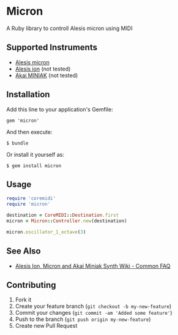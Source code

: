 # Micron

A Ruby library to controll Alesis micron using MIDI

## Supported Instruments

* [Alesis micron](http://www.alesis.com/micron)
* [Alesis ion](http://www.alesis.com/ion) (not tested)
* [Akai MINIAK](http://www.akaipro.com/miniak) (not tested)

## Installation

Add this line to your application's Gemfile:

    gem 'micron'

And then execute:

    $ bundle

Or install it yourself as:

    $ gem install micron

## Usage

```ruby
require 'coremidi'
require 'micron'

destination = CoreMIDI::Destination.first
micron = Micron::Controller.new(destination)

micron.oscillator_1_octave(3)
```

## See Also

* [Alesis Ion, Micron and Akai Miniak Synth Wiki - Common FAQ](http://ion-micron-miniak.wikia.com/wiki/Common_FAQ)

## Contributing

1. Fork it
2. Create your feature branch (`git checkout -b my-new-feature`)
3. Commit your changes (`git commit -am 'Added some feature'`)
4. Push to the branch (`git push origin my-new-feature`)
5. Create new Pull Request

